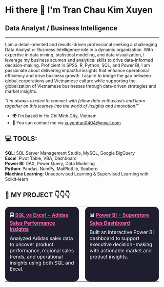 # Hi there 👋 I'm Tran Chau Kim Xuyen

## Data Analyst / Business Intelligence

---

I am a detail-oriented and results-driven professional seeking a challenging Data Analyst or Business Intelligence role in a dynamic organization. With expertise in data mining, statistical modeling, and data visualization, I leverage my business acumen and analytical skills to drive data-informed decision-making. Proficient in SPSS, R, Python, SQL, and Power BI, I am passionate about delivering impactful insights that enhance operational efficiency and drive business growth. I aspire to bridge the gap between global corporations and Vietnamese culture while supporting the globalization of Vietnamese businesses through data-driven strategies and market insights.

_"I'm always excited to connect with fellow data enthusiasts and learn together on this journey into the world of insights and innovation!"_

- 🌍 I'm based in Ho Chi Minh City, Vietnam  
- 📧 You can contact me via xuyentran0404@gmail.com

## 💻 TOOLS:

**SQL**: SQL Server Management Studio, MySQL, Google BigQuery  
**Excel**: Pivot Table, VBA, Dashboard  
**Power BI**: DAX, Power Query, Data Modeling  
**Python**: Pandas, NumPy, MatPlotLib, Seaborn  
**Machine Learning**: Unsupervised Learning & Supervised Learning with Scikit-learn

## 🔗 MY PROJECT 👇👇👇

<table>
  <tr>
    <td width="48%" style="background-color:#1E1E2F; padding:15px; border-radius:15px; color:white; vertical-align:top">
      <b>🚍 <a href="https://github.com/yourusername/adidas-sql-vs-excel" style="color:#FF69B4;">SQL vs Excel - Adidas Sales Performance Insights</a></b><br>
      <p style="margin-top:10px;">
        Analyzed Adidas sales data to uncover product performance, regional sales trends, and operational insights using both SQL and Excel.
      </p>
    </td>
    <td width="4%"></td> <!-- spacing between cards -->
    <td width="48%" style="background-color:#1E1E2F; padding:15px; border-radius:15px; color:white; vertical-align:top">
      <b>📊 <a href="https://github.com/yourusername/powerbi-superstore" style="color:#FF69B4;">Power BI - Superstore Sales Dashboard</a></b><br>
      <p style="margin-top:10px;">
        Built an interactive Power BI dashboard to support executive decision-making with actionable market and product insights.
      </p>
    </td>
  </tr>
</table>

